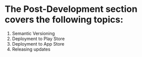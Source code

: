 
# The Post-Development section covers the following topics:
1.  Semantic Versioning
2.  Deployment to Play Store
3.  Deployment to App Store
4.  Releasing updates